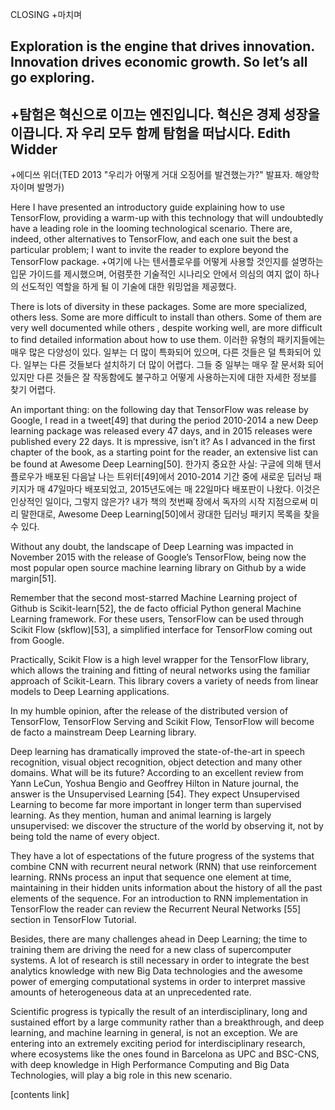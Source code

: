  CLOSING
 +마치며
  
  Exploration is the engine that drives innovation. Innovation drives economic growth. So let’s all go exploring.
 -
 +탐험은 혁신으로 이끄는 엔진입니다. 혁신은 경제 성장을 이끕니다. 자 우리 모두 함께 탐험을 떠납시다. 
  Edith Widder
 -
 +에디쓰 위더(TED 2013 "우리가 어떻게 거대 오징어를 발견했는가?" 발표자. 해양학자이며 발명가)
   
   
  Here I have presented an introductory guide explaining how to use TensorFlow, providing a warm-up with this technology that will undoubtedly have a leading role in the looming technological scenario. There are, indeed, other alternatives to TensorFlow, and each one suit the best a particular problem; I want to invite the reader to explore beyond the TensorFlow package.
 +여기에 나는 텐서플로우를 어떻게 사용할 것인지를 설명하는 입문 가이드를 제시했으며, 어렴풋한 기술적인 시나리오 안에서 의심의 여지 없이 하나의 선도적인 역할을 하게 될 이 기술에 대한 워밍업을 제공했다.
 
There is lots of diversity in these packages. Some are more specialized, others less. Some are more difficult to install than others. Some of them are very well documented while others , despite working well, are more difficult to find detailed information about how to use them.
이러한 유형의 패키지들에는 매우 많은 다양성이 있다. 일부는 더 많이 특화되어 있으며, 다른 것들은 덜 특화되어 있다. 일부는 다른 것들보다 설치하기 더 많이 어렵다. 그들 중 일부는 매우 잘 문서화 되어 있지만 다른 것들은 잘 작동함에도 불구하고 어떻게 사용하는지에 대한 자세한 정보를 찾기 어렵다.

An important thing: on the following day that TensorFlow was release by Google, I read in a tweet[49] that during the period 2010-2014 a new Deep learning package was released every 47 days, and in 2015 releases were published every 22 days. It is mpressive, isn’t it? As I advanced in the first chapter of the book, as a starting point for the reader, an extensive list can be found at Awesome Deep Learning[50].
한가지 중요한 사실: 구글에 의해 텐서플로우가 배포된 다음날 나는 트위터[49]에서 2010-2014 기간 중에 새로운 딥러닝 패키지가 매 47일마다 배포되었고, 2015년도에는 매 22일마다 배포판이 나왔다. 이것은 인상적인 일이다, 그렇지 않은가? 내가 책의 첫번째 장에서 독자의 시작 지점으로써 미리 말한대로, Awesome Deep Learning[50]에서 광대한 딥러닝 패키지 목록을 찾을 수 있다.


Without any doubt, the landscape of Deep Learning was impacted in November 2015 with the release of Google’s TensorFlow, being now the most popular open source machine learning library on Github by a wide margin[51].

Remember that the second most-starred Machine Learning project of Github is Scikit-learn[52], the de facto official Python general Machine Learning framework. For these users, TensorFlow can be used through Scikit Flow (skflow)[53], a simplified interface for TensorFlow coming out from Google.

Practically, Scikit Flow is a high level wrapper for the TensorFlow library, which allows the training and fitting of neural networks using the familiar approach of Scikit-Learn. This library covers a variety of needs from linear models to Deep Learning applications.

In my humble opinion, after the release of the distributed version of TensorFlow, TensorFlow Serving and Scikit Flow, TensorFlow will become de facto a mainstream Deep Learning library.

Deep learning has dramatically improved the state-of-the-art in speech recognition, visual object recognition, object detection and many other domains. What will be its future? According to an excellent review from Yann LeCun, Yoshua Bengio and Geoffrey Hilton in Nature journal, the answer is the Unsupervised Learning [54]. They expect Unsupervised Learning to become far more important in longer term than supervised learning. As they mention, human and animal learning is largely unsupervised: we discover the structure of the world by observing it, not by being told the name of every object.

They have a lot of espectations of the future progress of the systems that combine CNN with recurrent neural network (RNN) that use reinforcement learning. RNNs process an input that sequence one element at time, maintaining in their hidden units information about the history of all the past elements of the sequence. For an introduction to RNN implementation in TensorFlow the reader can review the Recurrent Neural Networks [55] section in TensorFlow Tutorial.

Besides, there are many challenges ahead in Deep Learning; the time to training them are driving the need for a new class of supercomputer systems. A lot of research is still necessary in order to integrate the best analytics knowledge with new Big Data technologies and the awesome power of emerging computational systems in order to interpret massive amounts of heterogeneous data at an unprecedented rate.

Scientific progress is typically the result of an interdisciplinary, long and sustained effort by a large community rather than a breakthrough, and deep learning, and machine learning in general, is not an exception. We are entering into an extremely exciting period for interdisciplinary research, where ecosystems like the ones found in Barcelona as UPC and BSC-CNS, with deep knowledge in High Performance Computing and Big Data Technologies, will play a big role in this new scenario.

[contents link]

